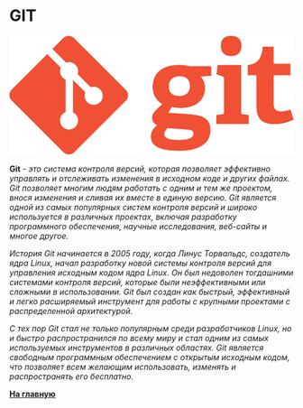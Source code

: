 # GIT

![logo](./logo/Git-Logo-1788C.png)

**Git** - *это система контроля версий, которая позволяет эффективно управлять и отслеживать изменения в исходном коде и других файлах. Git позволяет многим людям работать с одним и тем же проектом, внося изменения и сливая их вместе в единую версию. Git является одной из самых популярных систем контроля версий и широко используется в различных проектах, включая разработку программного обеспечения, научные исследования, веб-сайты и многое другое.*


*История Git начинается в 2005 году, когда Линус Торвальдс, создатель ядра Linux, начал разработку новой системы контроля версий для управления исходным кодом ядра Linux. Он был недоволен тогдашними системами контроля версий, которые были неэффективными или сложными в использовании. Git был создан как быстрый, эффективный и легко расширяемый инструмент для работы с крупными проектами с распределенной архитектурой.*


*С тех пор Git стал не только популярным среди разработчиков Linux, но и быстро распространился по всему миру и стал одним из самых используемых инструментов в различных областях. Git является свободным программным обеспечением с открытым исходным кодом, что позволяет всем желающим использовать, изменять и распространять его бесплатно.*



**[На главную](../readme.md)**